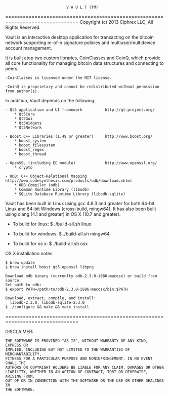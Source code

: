                                V A U L T (TM)
===============================================================================
Copyright (c) 2013 Ciphrex LLC, All Rights Reserved.


Vault is an interactive desktop application for transacting on the bitcoin network
supporting m-of-n signature policies and multiuser/multidevice account management.

It is built atop two custom libraries, CoinClasses and CoinQ, which provide
all core functionality for managing bitcoin data structures and connecting to peers.

    -CoinClasses is licensed under the MIT license.

    -CoinQ is proprietary and cannot be redistributed without permission from author(s).



In addition, Vault depends on the following:

    - Qt5 application and UI framework          http://qt-project.org/
        * Qt5Core
        * Qt5Gui
        * Qt5Widgets
        * Qt5Network

    - Boost C++ Libraries (1.49 or greater)     http://www.boost.org/
        * boost_system
        * boost_filesystem
        * boost_regex
        * boost_thread

    - OpenSSL (including EC module)             http://www.openssl.org/
        * crypto

    - ODB: C++ Object-Relational Mapping        http://www.codesynthesis.com/products/odb/download.xhtml
        * ODB Compiler (odb)
        * Common Runtime Library (libodb)
        * SQLite Database Runtime Library (libodb-sqlite)

Vault has been built in Linux using gcc 4.6.3 and greater for both 64-bit Linux
and 64-bit Windows (cross-build, mingw64). It has also been built using
clang (4.1 and greater) in OS X (10.7 and greater).


- To build for linux:
    $ ./build-all.sh linux

- To build for windows:
    $ ./build-all.sh mingw64

- To build for os x:
    $ ./build-all.sh osx


OS X installation notes:

    $ brew update
    $ brew install boost qt5 openssl libpng
    
    Download odb binary (currenlty odb-2.3.0-i686-macosx) or build from source.
    Set path to odb:
    $ export PATH=/path/to/odb-2.3.0-i686-macosx/bin:$PATH
    
    Download, extract, compile, and install:
      libodb-2.3.0, libodb-sqlite-2.3.0
    $ ./configure && make && make install


===============================================================================

DISCLAIMER:

    THE SOFTWARE IS PROVIDED "AS IS", WITHOUT WARRANTY OF ANY KIND, EXPRESS OR
    IMPLIED, INCLUDING BUT NOT LIMITED TO THE WARRANTIES OF MERCHANTABILITY,
    FITNESS FOR A PARTICULAR PURPOSE AND NONINFRINGEMENT. IN NO EVENT SHALL THE
    AUTHORS OR COPYRIGHT HOLDERS BE LIABLE FOR ANY CLAIM, DAMAGES OR OTHER
    LIABILITY, WHETHER IN AN ACTION OF CONTRACT, TORT OR OTHERWISE, ARISING FROM,
    OUT OF OR IN CONNECTION WITH THE SOFTWARE OR THE USE OR OTHER DEALINGS IN
    THE SOFTWARE.

